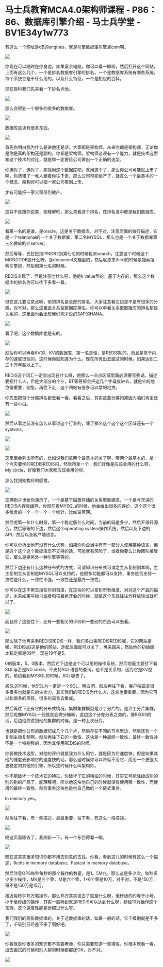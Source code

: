 # 马士兵教育MCA4.0架构师课程 - P86：86、数据库引擎介绍 - 马士兵学堂 - BV1E34y1w773

有这么一个网址是dB的engines，就是引擎数据库引擎点com啊。

![](img/4aedaac79e2d90a95ca7efe91bb73adf_1.png)

你现在可以随时在你身边，如果富余电脑，你可以看一眼啊，然后打开这个网站，上面有这么几个，一个是排名数据库引擎的排名，一个是数据库系统有哪些系统，每个系统它是干什么用的，以及什么特征，一个是相应的百科。

现在百科我们先来看一下排名点他。

![](img/4aedaac79e2d90a95ca7efe91bb73adf_3.png)

那么会得到一个很多的很多的数据库。

![](img/4aedaac79e2d90a95ca7efe91bb73adf_5.png)

数据库这块有很多东西。

![](img/4aedaac79e2d90a95ca7efe91bb73adf_7.png)

首先你明白我为什么要讲他还是话，大家都是架构师，未来你都是架构师，无论你是你是真的架构还是剧的，你都是架构师，架构师必须有一个能力，就是技术选型和这个技术的对比，就是你一定要给公司做出一个正确的选型。

你选对了，选对了，那就用这个数据库吧，就用这个了，那么你公司可能就上市了啊，你选错了一堆人跟着你往下走，那么公司可能破产了，就这么一个最基本的一个概念，架构师可以把一家公司带到上市。

才有可能把一家公司带到破产。

![](img/4aedaac79e2d90a95ca7efe91bb73adf_9.png)

这并不是跟你说笑，能理解吧，那么来看这个排名，在排名当中都是我们数据库。

![](img/4aedaac79e2d90a95ca7efe91bb73adf_11.png)

看第一名的是谁，是oracle，这是关于数据库，对不对，注意后面的每行描述，它是一个relational的一个关于数据库，第二名MYSQL，那么也是一个关于数据库第三名微软的sl server。

然后等等，巴拉巴拉IPNDB2到第七名的时候也来search，注意这个时候这个MONGODB是什么呀，是document文档型的，然后呢原来third的时候是搜索搜索引擎的，然后到第七名的时候。

REDIS出现了，但是注意他什么呀，他是k value型的，基于内存的，那么这个数据库的排名你可以往下多看一看。



![](img/4aedaac79e2d90a95ca7efe91bb73adf_13.png)

但在这儿要注意点啊，他的排名是全部的排名，大家注意看左边是不是有很多的分类，对不对，那么这里面关系型数据库排名，你可以单看关系型数据库的排名都是关系的，这里面也会出现我们刚才说的SAP的HANA。



![](img/4aedaac79e2d90a95ca7efe91bb73adf_15.png)

看了吧，这个数据库也是有的。

![](img/4aedaac79e2d90a95ca7efe91bb73adf_17.png)

然后你可以再看KV的，KV的数据库，第一名是谁，是REDIS队的，而且是基于内存的速度很快的，这时候你就知道为什么，现在所有出去面试的时候，如果达到二三十万年薪以上了。

REDIS这个词汇一定会出现在什么呀，他那么一点点区域里面必须要写些话，描述要招什么人，但是大部分的企业，BT等等都会把这几个字母放进去，就是它的地位很重要，别急，再往下走，这个网站有很多可以学的地方。

你先去把每个分类排名都去看一看，看看之后，其实这些分类如果因为咱们肯定还有一些小白。

![](img/4aedaac79e2d90a95ca7efe91bb73adf_19.png)

然后从事之前没有怎么从事过这个行业的，除了排名这个这个这个区域还有一个systems。

![](img/4aedaac79e2d90a95ca7efe91bb73adf_21.png)

![](img/4aedaac79e2d90a95ca7efe91bb73adf_22.png)

这里面会列出所有的，比如说我们拿两个最基本的关了啊，哪两个最基本的，拿一个今天要学的REDISREDIS吗，然后再拿一个，我们好像是应该会用的什么呀，My circle，好像我们大家都应该会用的呗。

那么找到架构师的感觉。

![](img/4aedaac79e2d90a95ca7efe91bb73adf_24.png)

这俩刚才也给你演示了，一个是基于磁盘存储的关系型数据库，一个是今天讲的REDIS内存就缓存，你现在看MYSQL的时候，他会给出很多的评价，这个这个很多维度的一个一个一个一个统计，比如说官网。

然后呢第一年什么时候，第一个稳定版什么时间，当前的码是多少，然后开源开源否，然后等等的下边，然后这个operating system操作系统，然后以及下边的API，然后以及客户端语言。

你可以分析出他有没有什么优势，如果你你企当中有有一部分人使用某种语言，但是这个这个这个数据库您不支持的话，可能就有风险了，或者你要么让你团队接受它，要么是换另外一种引擎等等的。

然后下边还有什么这种分布式的方式，可谓知识分布式可谓之主从复制副本啊，主主复制主从复制是MYSQL可以支持的，他很多功能都可以支持，事务是否支持一致性是什么，一致性不强，一致性还是最终一致性。

你可以在这不用去搜任何的百度，在这块的可以拿到所有维度，对对这个产品的描述，未来如果写标书或者和项目组开会的时候，就拿这个东西往往外释放输出就可以了。



![](img/4aedaac79e2d90a95ca7efe91bb73adf_26.png)

而且除了这些往下，还有一些相关的评价和一些别的东西可以去看。

![](img/4aedaac79e2d90a95ca7efe91bb73adf_28.png)

那么除了他再来看REDISREDIS一样，我们多出来REDISREDIS呢，它的网站是哪，REDIS点I这是他的网站，走起后面就可以关了，再来回来，然后他的初始版本稳定版是09年，现在19年是5。

0的版本，5。0版本，然后它下边是这个可以用的操作系统，然后呢最主要往下看SQL与否是NO circle，不支持SQL语言的查询，也不是关系的，因为它是KV型的，前边看到MYSQL的时候，SQL哪去了。

买SL的时候，他SQL为一定是一个SQL，明白吧，然后再往下看，客户端语言很多很多也就是它的生命力，其实我们的REDIS为什么火，这点也很重要，因为它可以和很多的项目，很多的语言去集成。

然后再往下还有它的分布式情况，集群集群模型是沙丁分片的，是沙丁分片集群，然后呢像MYSQL一般就是会做分桶啊，这边这个分库分表之类的，像REDIS的话，后边给你讲到他的集群的时候，是一种上次分片。

也就是把你公司的数据切成几个几个片，然后存在不同的节点里边，然后还有一个复制主动复制啊，然后再往下它的一致性，这块是一种最终一致性，最终一致性并不是一个特别强的，因为其使用REDIS的时候。

你要做技术选型，对他的评价就是我为什么用它，就是因为它速度快，但是如果其他的维度去影响它的速度快的话，那么这时候你可以降低不用它，而用一个更强大更稳定的其他的引擎，所以这时候什么叫架构师。

你不能破坏一个技术它的特征，你破坏了它的特征的时候，其实它可能降级成别的别的别的产品了，能理解吧，所以他这块他自己的时候就没有使用强一致性，而使用的最终一致性，然后事务这块也是他自己做的一个链式事务。

In memory yes。

![](img/4aedaac79e2d90a95ca7efe91bb73adf_30.png)

然后往下看，有一些描述，最最重要，往下看，有这么一段描述。

![](img/4aedaac79e2d90a95ca7efe91bb73adf_32.png)

哎这页面哪去了，我刷新一下，有一个东西得看一眼。

![](img/4aedaac79e2d90a95ca7efe91bb73adf_34.png)

嗯在这其实很多知识你都不用去刻意的去找，你看，看到这儿的时候有这么一个描述，Redis in memory database，Fastest in memory database。

然后注意OPS每秒每秒的那个操作的数量，是1。5M兆，那么这是多少次，每秒多少多少操作，MK是三个零，M是六个零，1×6个零是10万，对不对，不是150万，哥不是150万是15万。

接近每秒钟15万笔操作，那么15万其实说白了就是什么呀，毫秒级的约等于小号，小于毫秒级的操作，其实一般听到就是REDIS可以达到什么呀，秒级10万操作这个东西，这个速度性能是远超过什么呀。

我们我们的观影数据库的，关于这数据库的话，如果一般的话，它千级别就差不多了，千级别已经差不多了啊好吧。



![](img/4aedaac79e2d90a95ca7efe91bb73adf_36.png)

你看就是你很多的知识都不需要老师，你只需要知道一些域名，你根本就看一看，出去面试的时候和别人聊的时候都都还OK，对不对。



![](img/4aedaac79e2d90a95ca7efe91bb73adf_38.png)